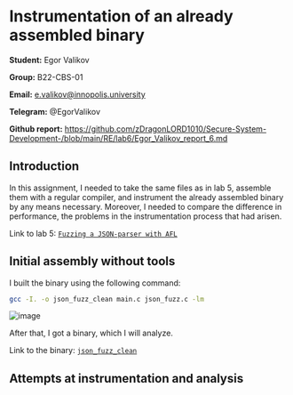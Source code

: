 # Instrumentation of an already assembled binary

**Student:** Egor Valikov

**Group:** B22-CBS-01

**Email:** e.valikov@innopolis.university

**Telegram:** @EgorValikov

**Github report:** https://github.com/zDragonLORD1010/Secure-System-Development-/blob/main/RE/lab6/Egor_Valikov_report_6.md

## Introduction

In this assignment, I needed to take the same files as in lab 5, assemble them with a regular compiler, and instrument the already assembled binary by any means necessary. Moreover, I needed to compare the difference in performance, the problems in the instrumentation process that had arisen.

Link to lab 5: [`Fuzzing a JSON-parser with AFL`](https://github.com/zDragonLORD1010/Secure-System-Development-/blob/main/RE/lab5/Egor_Valikov_report_5.md)

## Initial assembly without tools

I built the binary using the following command:

```bash
gcc -I. -o json_fuzz_clean main.c json_fuzz.c -lm
```

![image](https://github.com/user-attachments/assets/92775331-c5bd-4cb4-9c28-791e9224ebf9)

After that, I got a binary, which I will analyze.

Link to the binary: [`json_fuzz_clean`](https://github.com/zDragonLORD1010/Secure-System-Development-/blob/main/RE/lab7/json_fuzz_clean)

## Attempts at instrumentation and analysis

